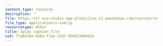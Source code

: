 ```yaml
---
content_type: resource
description: ''
file: https://ol-ocw-studio-app-production.s3.amazonaws.com/courses/res-6-012-introduction-to-probability-spring-2018/f7a0234e826af7ae3247950e5360e63a_11iF2ovjKOg.srt
file_type: application/x-subrip
resourcetype: Other
title: 3play caption file
uid: f7a0234e-826a-f7ae-3247-950e5360e63a
---
```

